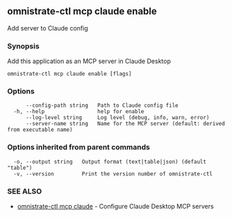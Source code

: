 ## omnistrate-ctl mcp claude enable

Add server to Claude config

### Synopsis

Add this application as an MCP server in Claude Desktop

```
omnistrate-ctl mcp claude enable [flags]
```

### Options

```
      --config-path string   Path to Claude config file
  -h, --help                 help for enable
      --log-level string     Log level (debug, info, warn, error)
      --server-name string   Name for the MCP server (default: derived from executable name)
```

### Options inherited from parent commands

```
  -o, --output string   Output format (text|table|json) (default "table")
  -v, --version         Print the version number of omnistrate-ctl
```

### SEE ALSO

- [omnistrate-ctl mcp claude](omnistrate-ctl_mcp_claude.md) - Configure Claude Desktop MCP servers
